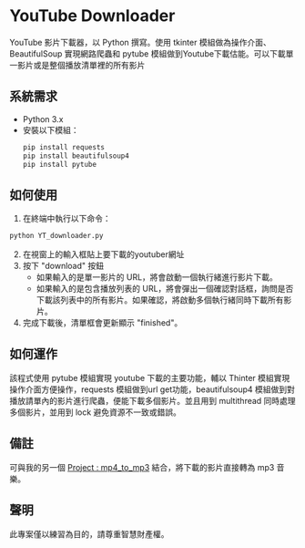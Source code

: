 # YouTube Downloader

YouTube 影片下載器，以 Python 撰寫。使用 tkinter 模組做為操作介面、BeautifulSoup 實現網路爬蟲和 pytube 模組做到Youtube下載估能。可以下載單一影片或是整個播放清單裡的所有影片

## 系統需求
- Python 3.x
- 安裝以下模組：
  ```bash
  pip install requests
  pip install beautifulsoup4
  pip install pytube
  ```

## 如何使用
1. 在終端中執行以下命令：
  ```bash
  python YT_downloader.py
  ```
2. 在視窗上的輸入框貼上要下載的youtuber網址
3. 按下 "download" 按鈕
    - 如果輸入的是單一影片的 URL，將會啟動一個執行緒進行影片下載。
    - 如果輸入的是包含播放列表的 URL，將會彈出一個確認對話框，詢問是否下載該列表中的所有影片。如果確認，將啟動多個執行緒同時下載所有影片。 
4. 完成下載後，清單框會更新顯示 "finished"。

## 如何運作
該程式使用 pytube 模組實現 youtube 下載的主要功能，輔以 Thinter 模組實現操作介面方便操作，requests 模組做到url get功能，beautifulsoup4 模組做到對播放請單內的影片進行爬蟲，便能下載多個影片。並且用到 multithread 同時處理多個影片，並用到 lock 避免資源不一致或錯誤。

## 備註
可與我的另一個 [Project : mp4_to_mp3]('https://github.com/ryanou97/mp4_to_mp3') 結合，將下載的影片直接轉為 mp3 音樂。

## 聲明
此專案僅以練習為目的，請尊重智慧財產權。
